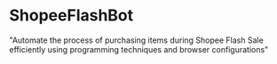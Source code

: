 # ShopeeFlashBot
"Automate the process of purchasing items during Shopee Flash Sale efficiently using programming techniques and browser configurations"
